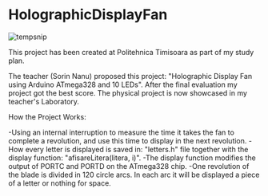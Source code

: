 # HolographicDisplayFan

![tempsnip](https://user-images.githubusercontent.com/123864033/215341999-49846908-dc0c-411a-8f91-e20d7e7024cf.png)

This project has been created at Politehnica Timisoara as part of my study plan.

The teacher (Sorin Nanu) proposed this project: "Holographic Display Fan using Arduino ATmega328 and 10 LEDs". After the final evaluation my project got the best score. The physical project is now showcased in my teacher's Laboratory.

How the Project Works:

-Using an internal interruption to measure the time it takes the fan to complete a revolution, and use this time to display in the next revolution.
-How every letter is displayed is saved in: "letters.h" file together with the display function: "afisareLitera(litera, i)".
-The display function modifies the output of PORTC and PORTD on the ATmega328 chip.
-One revolution of the blade is divided in 120 circle arcs. In each arc it will be displayed a piece of a letter or nothing for space.

